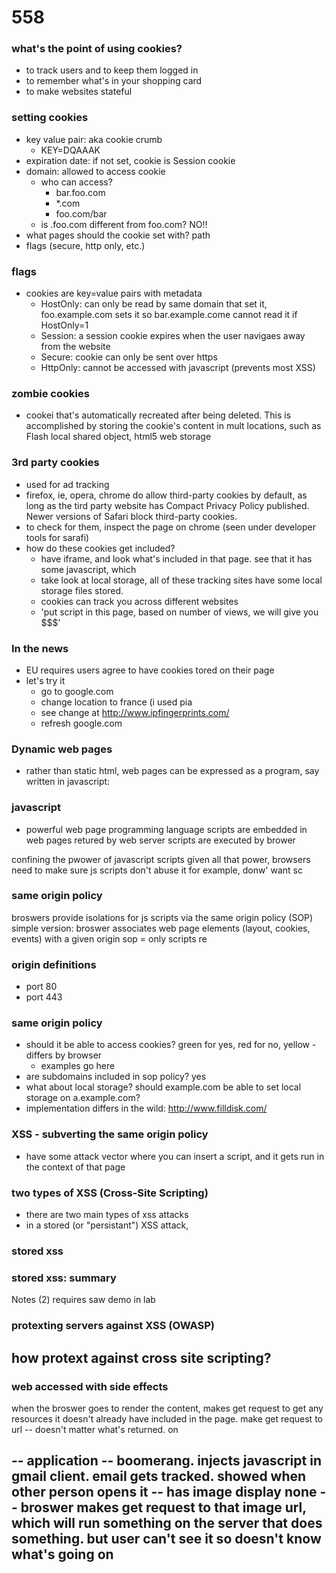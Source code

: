 # 558

### what's the point of using cookies?
- to track users and to keep them logged in
- to remember what's in your shopping card
- to make websites stateful
  
### setting cookies
- key value pair: aka cookie crumb
  - KEY=DQAAAK
- expiration date: if not set, cookie is Session cookie
- domain: allowed to access cookie
  - who can access?
    - bar.foo.com
    - *.com
    - foo.com/bar
  - is .foo.com different from foo.com? NO!!
- what pages should the cookie set with? path
- flags (secure, http only, etc.)
  
### flags
- cookies are key=value pairs with metadata
  - HostOnly: can only be read by same domain that set it, foo.example.com sets it so bar.example.come cannot read it if HostOnly=1
  - Session: a session cookie expires when the user navigaes away from the website
  - Secure: cookie can only be sent over https
  - HttpOnly: cannot be accessed with javascript (prevents most XSS)
    
 ### zombie cookies
 - cookei that's automatically recreated after being deleted. This is accomplished by storing the cookie's content in mult locations, such as Flash local shared object, html5 web storage
 
### 3rd party cookies
- used for ad tracking
- firefox, ie, opera, chrome do allow third-party cookies by default, as long as the tird party website has Compact Privacy Policy published. Newer versions of Safari block third-party cookies.
- to check for them, inspect the page on chrome (seen under developer tools for sarafi)
- how do these cookies get included?
    - have iframe, and look what's included in that page. see that it has some javascript, which 
    - take look at local storage, all of these tracking sites have some local storage files stored. 
    - cookies can track you across different websites
    - 'put script in this page, based on number of views, we will give you $$$'
    
### In the news
- EU requires users agree to have cookies tored on their page
- let's try it
  - go to google.com
  - change location to france (i used pia
  - see change at http://www.ipfingerprints.com/
  - refresh google.com
  
### Dynamic web pages
- rather than static html, web pages can be expressed as a program, say written in javascript:

### javascript
- powerful web page programming language
scripts are embedded in web pages retured by web server
scripts are executed by brower

confining the pwower of javascript scripts
given all that power, browsers need to make sure js scripts don't abuse it
for example, donw' want sc

### same origin policy
broswers provide isolations for js scripts via the same origin policy (SOP)
simple version:
broswer associates web page elements (layout, cookies, events) with a given origin 
sop = only scripts re

### origin definitions
- port 80
- port 443

### same origin policy
- should it be able to access cookies? green for yes, red for no, yellow - differs by browser
  - examples go here
- are subdomains included in sop policy? yes
- what about local storage? should example.com be able to set local storage on a.example.com?
- implementation differs in the wild: http://www.filldisk.com/

### XSS - subverting the same origin policy
- have some attack vector where you can insert a script, and it gets run in the context of that page

### two types of XSS (Cross-Site Scripting)
- there are two main types of xss attacks
- in a stored (or "persistant") XSS attack, 
### stored xss
### stored xss: summary
Notes (2) requires
saw demo in lab

### protexting servers against XSS (OWASP)
how protext against cross site scripting?
- 

### web accessed with side effects
when the broswer goes to render the content, makes get request to get any resources it doesn't already have included in the page. make get request to url -- doesn't matter what's returned. on 

-- application -- boomerang. injects javascript in gmail client. email gets tracked. showed when other person opens it 
-- has image display none -- broswer makes get request to that image url, which will run something on the server that does something. but user can't see it so doesn't know what's going on
-- 
